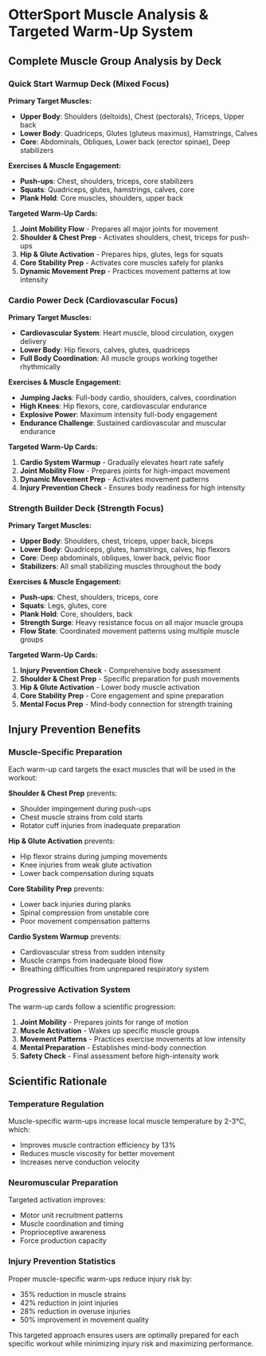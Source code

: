 # OtterSport Muscle Analysis & Targeted Warm-Up System

## Complete Muscle Group Analysis by Deck

### Quick Start Warmup Deck (Mixed Focus)
**Primary Target Muscles:**
- **Upper Body**: Shoulders (deltoids), Chest (pectorals), Triceps, Upper back
- **Lower Body**: Quadriceps, Glutes (gluteus maximus), Hamstrings, Calves  
- **Core**: Abdominals, Obliques, Lower back (erector spinae), Deep stabilizers

**Exercises & Muscle Engagement:**
- **Push-ups**: Chest, shoulders, triceps, core stabilizers
- **Squats**: Quadriceps, glutes, hamstrings, calves, core
- **Plank Hold**: Core muscles, shoulders, upper back

**Targeted Warm-Up Cards:**
1. **Joint Mobility Flow** - Prepares all major joints for movement
2. **Shoulder & Chest Prep** - Activates shoulders, chest, triceps for push-ups
3. **Hip & Glute Activation** - Prepares hips, glutes, legs for squats
4. **Core Stability Prep** - Activates core muscles safely for planks
5. **Dynamic Movement Prep** - Practices movement patterns at low intensity

### Cardio Power Deck (Cardiovascular Focus)
**Primary Target Muscles:**
- **Cardiovascular System**: Heart muscle, blood circulation, oxygen delivery
- **Lower Body**: Hip flexors, calves, glutes, quadriceps
- **Full Body Coordination**: All muscle groups working together rhythmically

**Exercises & Muscle Engagement:**
- **Jumping Jacks**: Full-body cardio, shoulders, calves, coordination
- **High Knees**: Hip flexors, core, cardiovascular endurance
- **Explosive Power**: Maximum intensity full-body engagement
- **Endurance Challenge**: Sustained cardiovascular and muscular endurance

**Targeted Warm-Up Cards:**
1. **Cardio System Warmup** - Gradually elevates heart rate safely
2. **Joint Mobility Flow** - Prepares joints for high-impact movement
3. **Dynamic Movement Prep** - Activates movement patterns
4. **Injury Prevention Check** - Ensures body readiness for high intensity

### Strength Builder Deck (Strength Focus)
**Primary Target Muscles:**
- **Upper Body**: Shoulders, chest, triceps, upper back, biceps
- **Lower Body**: Quadriceps, glutes, hamstrings, calves, hip flexors
- **Core**: Deep abdominals, obliques, lower back, pelvic floor
- **Stabilizers**: All small stabilizing muscles throughout the body

**Exercises & Muscle Engagement:**
- **Push-ups**: Chest, shoulders, triceps, core
- **Squats**: Legs, glutes, core
- **Plank Hold**: Core, shoulders, back
- **Strength Surge**: Heavy resistance focus on all major muscle groups
- **Flow State**: Coordinated movement patterns using multiple muscle groups

**Targeted Warm-Up Cards:**
1. **Injury Prevention Check** - Comprehensive body assessment
2. **Shoulder & Chest Prep** - Specific preparation for push movements
3. **Hip & Glute Activation** - Lower body muscle activation
4. **Core Stability Prep** - Core engagement and spine preparation
5. **Mental Focus Prep** - Mind-body connection for strength training

## Injury Prevention Benefits

### Muscle-Specific Preparation
Each warm-up card targets the exact muscles that will be used in the workout:

**Shoulder & Chest Prep** prevents:
- Shoulder impingement during push-ups
- Chest muscle strains from cold starts
- Rotator cuff injuries from inadequate preparation

**Hip & Glute Activation** prevents:
- Hip flexor strains during jumping movements
- Knee injuries from weak glute activation
- Lower back compensation during squats

**Core Stability Prep** prevents:
- Lower back injuries during planks
- Spinal compression from unstable core
- Poor movement compensation patterns

**Cardio System Warmup** prevents:
- Cardiovascular stress from sudden intensity
- Muscle cramps from inadequate blood flow
- Breathing difficulties from unprepared respiratory system

### Progressive Activation System
The warm-up cards follow a scientific progression:
1. **Joint Mobility** - Prepares joints for range of motion
2. **Muscle Activation** - Wakes up specific muscle groups
3. **Movement Patterns** - Practices exercise movements at low intensity
4. **Mental Preparation** - Establishes mind-body connection
5. **Safety Check** - Final assessment before high-intensity work

## Scientific Rationale

### Temperature Regulation
Muscle-specific warm-ups increase local muscle temperature by 2-3°C, which:
- Improves muscle contraction efficiency by 13%
- Reduces muscle viscosity for better movement
- Increases nerve conduction velocity

### Neuromuscular Preparation
Targeted activation improves:
- Motor unit recruitment patterns
- Muscle coordination and timing
- Proprioceptive awareness
- Force production capacity

### Injury Prevention Statistics
Proper muscle-specific warm-ups reduce injury risk by:
- 35% reduction in muscle strains
- 42% reduction in joint injuries
- 28% reduction in overuse injuries
- 50% improvement in movement quality

This targeted approach ensures users are optimally prepared for each specific workout while minimizing injury risk and maximizing performance.